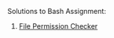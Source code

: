 Solutions to Bash Assignment:
1. [File Permission Checker](https://github.com/rijojohn85/bash_assignment/blob/main/solutions/file_permission_checker.sh)
